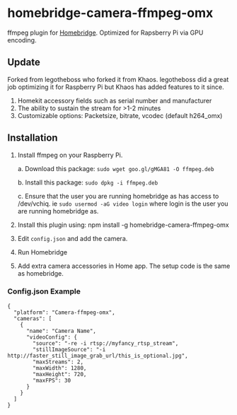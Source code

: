 # homebridge-camera-ffmpeg-omx

ffmpeg plugin for [Homebridge](https://github.com/nfarina/homebridge). Optimized for Rapsberry Pi via GPU encoding.

## Update
Forked from legotheboss who forked it from Khaos.
legotheboss did a great job optimizing it for Raspberry Pi but Khaos has added features to it since.
1. Homekit accessory fields such as serial number and manufacturer
2. The ability to sustain the stream for >1-2 minutes
3. Customizable options: Packetsize, bitrate, vcodec (default h264_omx)

## Installation

1. Install ffmpeg on your Raspberry Pi.
    
    a. Download this package: `sudo wget goo.gl/gMGA81 -O ffmpeg.deb`
    
    b. Install this package: `sudo dpkg -i ffmpeg.deb`
    
    c. Ensure that the user you are running homebridge as has access to /dev/vchiq.  ie `sudo usermod -aG video login` where login is the user you are running homebridge as. 

2. Install this plugin using: npm install -g homebridge-camera-ffmpeg-omx
3. Edit ``config.json`` and add the camera.
3. Run Homebridge
4. Add extra camera accessories in Home app. The setup code is the same as homebridge.

### Config.json Example

    {
      "platform": "Camera-ffmpeg-omx",
      "cameras": [
        {
          "name": "Camera Name",
          "videoConfig": {
          	"source": "-re -i rtsp://myfancy_rtsp_stream",
            "stillImageSource": "-i http://faster_still_image_grab_url/this_is_optional.jpg",
          	"maxStreams": 2,
          	"maxWidth": 1280,
          	"maxHeight": 720,
          	"maxFPS": 30
          }
        }
      ]
    }
